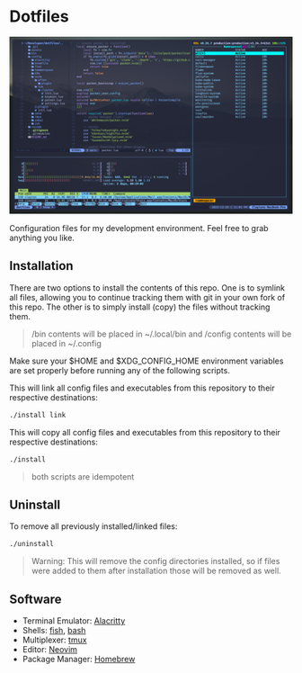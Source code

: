 # Dotfiles

![screenshot](assets/screenshot.png)

Configuration files for my development environment. Feel free to grab anything you like.

## Installation

There are two options to install the contents of this repo. One is to symlink all files, allowing you to continue tracking them with git in your own fork of this repo. The other is to simply install (copy) the files without tracking them. 

>/bin contents will be placed in ~/.local/bin and /config contents will be placed in ~/.config

Make sure your $HOME and $XDG_CONFIG_HOME environment variables are set properly before running any of the following scripts.

This will link all config files and executables from this repository to their respective destinations:
```bash
./install link
```
This will copy all config files and executables from this repository to their respective destinations:
```bash
./install
```
>both scripts are idempotent

## Uninstall

To remove all previously installed/linked files:
```bash
./uninstall
```
>Warning: This will remove the config directories installed, so if files were added to them after installation those will be removed as well.

## Software

* Terminal Emulator: [Alacritty](https://alacritty.org)
* Shells: [fish](https://fishshell.com), [bash](https://www.gnu.org/software/bash/)
* Multiplexer: [tmux](https://github.com/tmux/tmux/wiki)
* Editor: [Neovim](https://neovim.io)
* Package Manager: [Homebrew](https://brew.sh)
